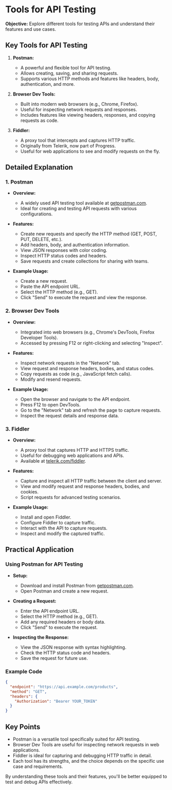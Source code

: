 
# Tools for API Testing

**Objective:** Explore different tools for testing APIs and understand their features and use cases.

## Key Tools for API Testing

1. **Postman:**
    - A powerful and flexible tool for API testing.
    - Allows creating, saving, and sharing requests.
    - Supports various HTTP methods and features like headers, body, authentication, and more.

2. **Browser Dev Tools:**
    - Built into modern web browsers (e.g., Chrome, Firefox).
    - Useful for inspecting network requests and responses.
    - Includes features like viewing headers, responses, and copying requests as code.

3. **Fiddler:**
    - A proxy tool that intercepts and captures HTTP traffic.
    - Originally from Telerik, now part of Progress.
    - Useful for web applications to see and modify requests on the fly.

## Detailed Explanation

### 1. Postman

- **Overview:**
    - A widely used API testing tool available at [getpostman.com](https://www.getpostman.com).
    - Ideal for creating and testing API requests with various configurations.

- **Features:**
    - Create new requests and specify the HTTP method (GET, POST, PUT, DELETE, etc.).
    - Add headers, body, and authentication information.
    - View JSON responses with color coding.
    - Inspect HTTP status codes and headers.
    - Save requests and create collections for sharing with teams.

- **Example Usage:**
    - Create a new request.
    - Paste the API endpoint URL.
    - Select the HTTP method (e.g., GET).
    - Click "Send" to execute the request and view the response.

### 2. Browser Dev Tools

- **Overview:**
    - Integrated into web browsers (e.g., Chrome's DevTools, Firefox Developer Tools).
    - Accessed by pressing F12 or right-clicking and selecting "Inspect".

- **Features:**
    - Inspect network requests in the "Network" tab.
    - View request and response headers, bodies, and status codes.
    - Copy requests as code (e.g., JavaScript fetch calls).
    - Modify and resend requests.

- **Example Usage:**
    - Open the browser and navigate to the API endpoint.
    - Press F12 to open DevTools.
    - Go to the "Network" tab and refresh the page to capture requests.
    - Inspect the request details and response data.

### 3. Fiddler

- **Overview:**
    - A proxy tool that captures HTTP and HTTPS traffic.
    - Useful for debugging web applications and APIs.
    - Available at [telerik.com/fiddler](https://www.telerik.com/fiddler).

- **Features:**
    - Capture and inspect all HTTP traffic between the client and server.
    - View and modify request and response headers, bodies, and cookies.
    - Script requests for advanced testing scenarios.

- **Example Usage:**
    - Install and open Fiddler.
    - Configure Fiddler to capture traffic.
    - Interact with the API to capture requests.
    - Inspect and modify the captured traffic.

## Practical Application

### Using Postman for API Testing

- **Setup:**
    - Download and install Postman from [getpostman.com](https://www.getpostman.com).
    - Open Postman and create a new request.

- **Creating a Request:**
    - Enter the API endpoint URL.
    - Select the HTTP method (e.g., GET).
    - Add any required headers or body data.
    - Click "Send" to execute the request.

- **Inspecting the Response:**
    - View the JSON response with syntax highlighting.
    - Check the HTTP status code and headers.
    - Save the request for future use.

### Example Code

```json
{
  "endpoint": "https://api.example.com/products",
  "method": "GET",
  "headers": {
    "Authorization": "Bearer YOUR_TOKEN"
  }
}
```

## Key Points

- Postman is a versatile tool specifically suited for API testing.
- Browser Dev Tools are useful for inspecting network requests in web applications.
- Fiddler is ideal for capturing and debugging HTTP traffic in detail.
- Each tool has its strengths, and the choice depends on the specific use case and requirements.

By understanding these tools and their features, you'll be better equipped to test and debug APIs effectively.
